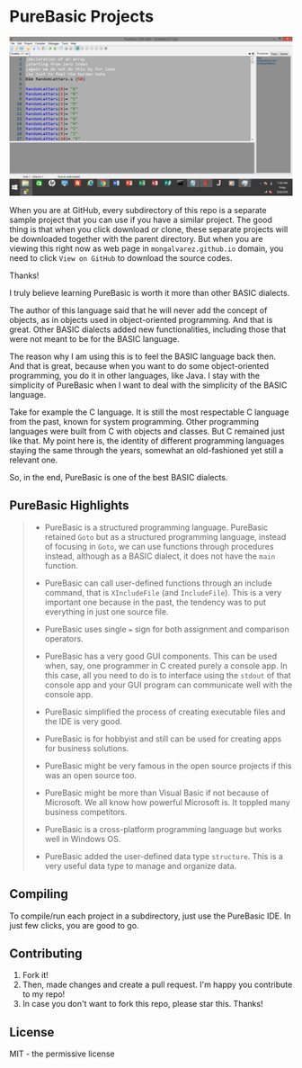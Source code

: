 # PureBasic Projects

![picture](picture.png)

When you are at GitHub, every subdirectory of this repo 
is a separate sample project that you can use 
if you have a similar project.
The good thing is that when you click download or clone,
these separate projects will be downloaded together with
the parent directory. But when you are viewing this
right now as web page in `mongalvarez.github.io` domain,
you need to click `View on GitHub` to download the
source codes.

Thanks!

I truly believe learning PureBasic is worth it 
more than other BASIC dialects.

The author of this language said that he will never 
add the concept of objects, as in objects used in
object-oriented programming.
And that is great. Other BASIC dialects added new functionalities,
including those that were not meant 
to be for the BASIC language.

The reason why I am using this is to feel the BASIC language back then.
And that is great, because when you want to do some
object-oriented programming, you do it in other languages, like Java.
I stay with the simplicity of PureBasic when I want to deal with
the simplicity of the BASIC language.

Take for example the C language.
It is still the most respectable
C language from the past, known for system programming.
Other programming languages were built
from C with objects and classes. But C remained just like that.
My point here is, the identity of different
programming languages staying the same through
the years, somewhat an old-fashioned yet still a relevant one.

So, in the end, PureBasic is one of the best BASIC dialects.

## PureBasic Highlights
> - PureBasic is a structured programming language. PureBasic retained
`Goto` but as a structured programming language, instead of 
focusing in `Goto`, we can use functions through procedures
instead, although as a
BASIC dialect, it does not have the `main` function.
>
> - PureBasic can call user-defined functions through an include
command, that is `XIncludeFile` (and `IncludeFile`). This is a very 
important one because in the past,
the tendency was to put everything in just one source file.    
>
> - PureBasic uses single `=` sign for both assignment and comparison
operators.
>
> - PureBasic has a very good GUI components. This can be used when, say,
one programmer in C created purely a console app. In this case, all
you need to do is to interface using the `stdout` of that console app
and your GUI program can communicate well with the console app.
>
> - PureBasic simplified the process of creating executable files
and the IDE is very good.
>
> - PureBasic is for hobbyist and still can be used for creating
apps for business solutions.
>
> - PureBasic might be very famous in the open source projects
if this was an open source too.
>
> - PureBasic might be more than Visual Basic if not because
of Microsoft. We all know how powerful Microsoft is. 
It toppled many business competitors.
>
> - PureBasic is a cross-platform programming language but
works well in Windows OS. 
>
> - PureBasic added the user-defined data type `structure`.
This is a very useful data type to manage and organize data.

## Compiling
To compile/run each project in a subdirectory, 
just use the PureBasic IDE. In just few clicks,
you are good to go.

## Contributing
1. Fork it!
2. Then, made changes and create a pull request. 
I'm happy you contribute to my repo!
3. In case you don't want to fork this repo,
please star this. Thanks! 

## License
MIT - the permissive license
